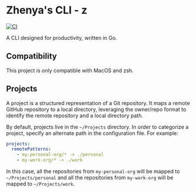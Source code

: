 # Zhenya's CLI - z

[![CI](https://github.com/zkhvan/z/actions/workflows/ci.yaml/badge.svg)](https://github.com/zkhvan/z/actions/workflows/ci.yaml)

A CLI designed for productivity, written in Go.

## Compatibility

This project is only compatible with MacOS and zsh.

## Projects

A project is a structured representation of a Git repository. It maps a remote
GitHub repository to a local directory, leveraging the owner/repo format to
identify the remote repository and a local directory path.

By default, projects live in the `~/Projects` directory. In order to
categorize a project, specify an alternate path in the configuration file. For
example:

```yaml
projects:
  remotePatterns:
    - my-personal-org/* -> ./personal
    - my-work-org/* -> ./work
```

In this case, all the repositories from `my-personal-org` will be mapped to
`~/Projects/personal` and all the repositories from `my-work-org` will be
mapped to `~/Projects/work`.

